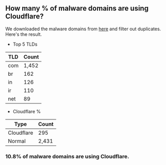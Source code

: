 ## How many % of malware domains are using Cloudflare?


We downloaded the malware domains from [here](https://urlhaus.abuse.ch) and filter out duplicates.
Here's the result.


[//]: # (start replacement)


- Top 5 TLDs

| TLD | Count |
| --- | --- |
| com | 1,452 |
| br | 162 |
| in | 126 |
| ir | 110 |
| net | 89 |


- Cloudflare %

| Type | Count |
| --- | --- |
| Cloudflare | 295 |
| Normal | 2,431 |


### 10.8% of malware domains are using Cloudflare.